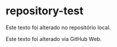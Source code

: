 # repository-test
Este texto foi alterado no repositório local.

Este texto foi alterado via GitHub Web.

